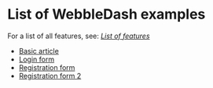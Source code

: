 # List of WebbleDash examples

For a list of all features, see: _[List of features](https://PurpleStripedUnicorn.github.io/WebbleDash/examples/features.html)_

* [Basic article](https://PurpleStripedUnicorn.github.io/WebbleDash/examples/article.html)
* [Login form](https://PurpleStripedUnicorn.github.io/WebbleDash/examples/login_form.html)
* [Registration form](https://PurpleStripedUnicorn.github.io/WebbleDash/examples/register_form.html)
* [Registration form 2](https://PurpleStripedUnicorn.github.io/WebbleDash/examples/register_form_2.html)
